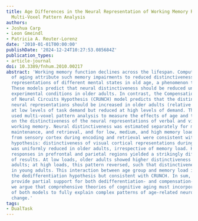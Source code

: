 ```yaml
---
title: Age Differences in the Neural Representation of Working Memory Revealed by
  Multi-Voxel Pattern Analysis
authors:
- Joshua Carp
- Leon Gmeindl
- Patricia A. Reuter-Lorenz
date: '2010-01-01T00:00:00'
publishDate: '2024-12-24T10:27:53.085684Z'
publication_types:
- article-journal
doi: 10.3389/fnhum.2010.00217
abstract: 'Working memory function declines across the lifespan. Computational models
  of aging attribute such memory impairments to reduced distinctiveness between neural
  representations of different mental states in old age, a phenomenon termed dedifferentiation.
  These models predict that neural distinctiveness should be reduced uniformly across
  experimental conditions in older adults. In contrast, the Compensation-Related Utilization
  of Neural Circuits Hypothesis (CRUNCH) model predicts that the distinctiveness of
  neural representations should be increased in older adults (relative to young adults)
  at low levels of task demand but reduced at high levels of demand. The present study
  used multi-voxel pattern analysis to measure the effects of age and task demands
  on the distinctiveness of the neural representations of verbal and visuospatial
  working memory. Neural distinctiveness was estimated separately for memory encoding,
  maintenance, and retrieval, and for low, medium, and high memory loads. Results
  from sensory cortex during encoding and retrieval were consistent with the dedifferentiation
  hypothesis: distinctiveness of visual cortical representations during these phases
  was uniformly reduced in older adults, irrespective of memory load. However, maintenance-related
  responses in prefrontal and parietal regions yielded a strikingly different pattern
  of results. At low loads, older adults showed higher distinctiveness than younger
  adults; at high loads, this pattern reversed, such that distinctiveness was higher
  in young adults. This interaction between age group and memory load is at odds with
  the dedifferentiation hypothesis but consistent with CRUNCH. In sum, our results
  provide partial support for both dedifferentiation- and compensation-based models;
  we argue that comprehensive theories of cognitive aging must incorporate aspects
  of both models to fully explain complex patterns of age-related neuro-cognitive
  change.'
tags:
- DualTask
---
```


